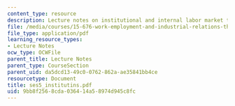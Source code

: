 ```yaml
---
content_type: resource
description: Lecture notes on institutional and internal labor market theory.
file: /media/courses/15-676-work-employment-and-industrial-relations-theory-spring-2008/9bb8f2568cda036414a58974d945c8fc_ses5_institutins.pdf
file_type: application/pdf
learning_resource_types:
- Lecture Notes
ocw_type: OCWFile
parent_title: Lecture Notes
parent_type: CourseSection
parent_uid: da5dcd13-49c0-0762-862a-ae35841bb4ce
resourcetype: Document
title: ses5_institutins.pdf
uid: 9bb8f256-8cda-0364-14a5-8974d945c8fc
---
```

